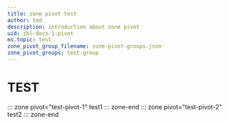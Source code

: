 ```yaml
---
title: zone pivot test
author: ted 
description: introduction about zone pivot
uid: zhl-docs-1-pivot
ms.topic: test
zone_pivot_group_filename: zone-pivot-groups.json
zone_pivot_groups: test-group
---
```

# TEST
::: zone pivot="test-pivot-1"
test1
::: zone-end
::: zone pivot="test-pivot-2"
test2
::: zone-end
